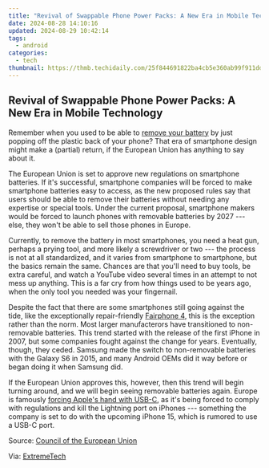```yaml
---
title: "Revival of Swappable Phone Power Packs: A New Era in Mobile Technology"
date: 2024-08-28 14:10:16
updated: 2024-08-29 10:42:14
tags:
  - android
categories:
  - tech
thumbnail: https://thmb.techidaily.com/25f844691822ba4cb5e360ab99f911dddda24c96d9c140ba9ad85b4664a5d151.png
---
```


## Revival of Swappable Phone Power Packs: A New Era in Mobile Technology

Remember when you used to be able to [remove your battery](https://extra-approaches.techidaily.com/premier-top-8-4k-blu-ray-playback-machines-for-2024/) by just popping off the plastic back of your phone? That era of smartphone design might make a (partial) return, if the European Union has anything to say about it.

 The European Union is set to approve new regulations on smartphone batteries. If it's successful, smartphone companies will be forced to make smartphone batteries easy to access, as the new proposed rules say that users should be able to remove their batteries without needing any expertise or special tools. Under the current proposal, smartphone makers would be forced to launch phones with removable batteries by 2027 --- else, they won't be able to sell those phones in Europe.

 Currently, to remove the battery in most smartphones, you need a heat gun, perhaps a prying tool, and more likely a screwdriver or two --- the process is not at all standardized, and it varies from smartphone to smartphone, but the basics remain the same. Chances are that you'll need to buy tools, be extra careful, and watch a YouTube video several times in an attempt to not mess up anything. This is a far cry from how things used to be years ago, when the only tool you needed was your fingernail.

 Despite the fact that there are some smartphones still going against the tide, like the exceptionally repair-friendly [Fairphone 4](https://android-location-track.techidaily.com/how-to-turn-off-google-location-to-stop-tracking-you-on-honor-70-lite-5g-drfone-by-drfone-virtual-android/), this is the exception rather than the norm. Most larger manufacterors have transitioned to non-removable batteries. This trend started with the release of the first iPhone in 2007, but some companies fought against the change for years. Eventually, though, they ceded. Samsung made the switch to non-removable batteries with the Galaxy S6 in 2015, and many Android OEMs did it way before or began doing it when Samsung did.

 If the European Union approves this, however, then this trend will begin turning around, and we will begin seeing removable batteries again. Europe is famously [forcing Apple's hand with USB-C](https://digital-screen-recording.techidaily.com/enhancing-communication-on-google-meet-step-by-step/), as it's being forced to comply with regulations and kill the Lightning port on iPhones --- something the company is set to do with the upcoming iPhone 15, which is rumored to use a USB-C port.

 Source: [Council of the European Union](https://www.consilium.europa.eu/en/press/press-releases/2023/07/10/council-adopts-new-regulation-on-batteries-and-waste-batteries/) 

 Via: [ExtremeTech](https://www.extremetech.com/mobile/eu-says-removable-smartphone-batteries-will-return-in-2027)

<ins class="adsbygoogle"
     style="display:block"
     data-ad-format="autorelaxed"
     data-ad-client="ca-pub-7571918770474297"
     data-ad-slot="1223367746"></ins>



<ins class="adsbygoogle"
     style="display:block"
     data-ad-client="ca-pub-7571918770474297"
     data-ad-slot="8358498916"
     data-ad-format="auto"
     data-full-width-responsive="true"></ins>
